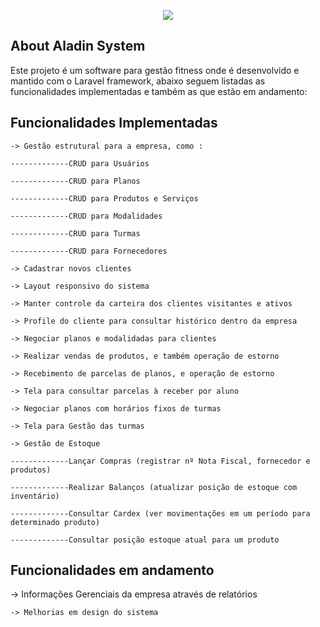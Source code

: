<p align="center"><img src="https://laravel.com/assets/img/components/logo-laravel.svg"></p>
  
## About Aladin System

<p>
	Este projeto é um software para gestão fitness onde é desenvolvido e mantido com o Laravel framework, abaixo seguem listadas as funcionalidades implementadas e também as que estão em andamento:
</p>

<h2>Funcionalidades Implementadas</h2>
	
<p>	
	
	-> Gestão estrutural para a empresa, como : 

	-------------CRUD para Usuários 

	-------------CRUD para Planos  

	-------------CRUD para Produtos e Serviços 

	-------------CRUD para Modalidades 

	-------------CRUD para Turmas 	

	-------------CRUD para Fornecedores 	

	-> Cadastrar novos clientes

	-> Layout responsivo do sistema

	-> Manter controle da carteira dos clientes visitantes e ativos

	-> Profile do cliente para consultar histórico dentro da empresa

	-> Negociar planos e modalidadas para clientes 
	
	-> Realizar vendas de produtos, e também operação de estorno 

	-> Recebimento de parcelas de planos, e operação de estorno 

	-> Tela para consultar parcelas à receber por aluno

	-> Negociar planos com horários fixos de turmas 

	-> Tela para Gestão das turmas 

	-> Gestão de Estoque 

	-------------Lançar Compras (registrar nº Nota Fiscal, fornecedor e produtos)
 
	-------------Realizar Balanços (atualizar posição de estoque com inventário)

	-------------Consultar Cardex (ver movimentações em um período para determinado produto)

	-------------Consultar posição estoque atual para um produto

</p>

<h2>Funcionalidades em andamento</h2>

<p>	
	-> Informações Gerenciais da empresa através de relatórios

	-> Melhorias em design do sistema

</p>  